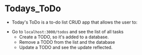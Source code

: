 # Todays_ToDo
- Today's ToDo is a to-do list CRUD app that allows the user to:
* Go to `localhost:3000/todos` and see the list of all tasks
  * Create a TODO, so it's added to a database.
  * Remove a TODO from the list and the database
  * Update a TODO and see the update reflected.

